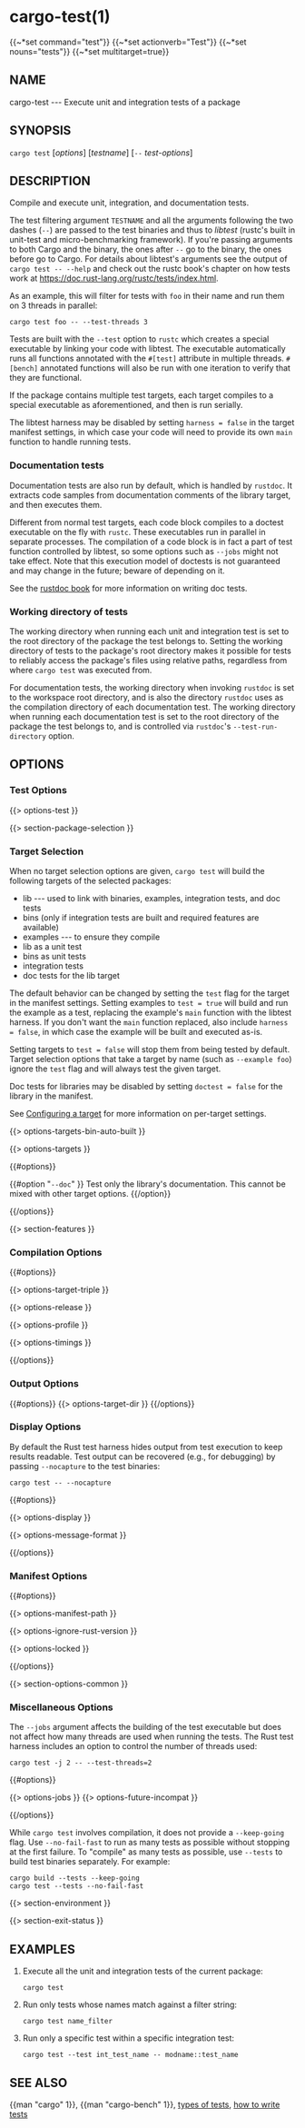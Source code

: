 # cargo-test(1)
{{~*set command="test"}}
{{~*set actionverb="Test"}}
{{~*set nouns="tests"}}
{{~*set multitarget=true}}

## NAME

cargo-test --- Execute unit and integration tests of a package

## SYNOPSIS

`cargo test` [_options_] [_testname_] [`--` _test-options_]

## DESCRIPTION

Compile and execute unit, integration, and documentation tests.

The test filtering argument `TESTNAME` and all the arguments following the two
dashes (`--`) are passed to the test binaries and thus to _libtest_ (rustc's
built in unit-test and micro-benchmarking framework).  If you're passing
arguments to both Cargo and the binary, the ones after `--` go to the binary,
the ones before go to Cargo.  For details about libtest's arguments see the
output of `cargo test -- --help` and check out the rustc book's chapter on
how tests work at <https://doc.rust-lang.org/rustc/tests/index.html>.

As an example, this will filter for tests with `foo` in their name and run them
on 3 threads in parallel:

    cargo test foo -- --test-threads 3

Tests are built with the `--test` option to `rustc` which creates a special
executable by linking your code with libtest. The executable automatically
runs all functions annotated with the `#[test]` attribute in multiple threads.
`#[bench]` annotated functions will also be run with one iteration to verify
that they are functional.

If the package contains multiple test targets, each target compiles to a
special executable as aforementioned, and then is run serially.

The libtest harness may be disabled by setting `harness = false` in the target
manifest settings, in which case your code will need to provide its own `main`
function to handle running tests.

### Documentation tests

Documentation tests are also run by default, which is handled by `rustdoc`. It
extracts code samples from documentation comments of the library target, and
then executes them.

Different from normal test targets, each code block compiles to a doctest
executable on the fly with `rustc`. These executables run in parallel in
separate processes. The compilation of a code block is in fact a part of test
function controlled by libtest, so some options such as `--jobs` might not
take effect. Note that this execution model of doctests is not guaranteed
and may change in the future; beware of depending on it.

See the [rustdoc book](https://doc.rust-lang.org/rustdoc/) for more information
on writing doc tests.

### Working directory of tests

The working directory when running each unit and integration test is set to the
root directory of the package the test belongs to.
Setting the working directory of tests to the package's root directory makes it
possible for tests to reliably access the package's files using relative paths,
regardless from where `cargo test` was executed from.

For documentation tests, the working directory when invoking `rustdoc` is set to
the workspace root directory, and is also the directory `rustdoc` uses as the
compilation directory of each documentation test.
The working directory when running each documentation test is set to the root
directory of the package the test belongs to, and is controlled via `rustdoc`'s
`--test-run-directory` option.

## OPTIONS

### Test Options

{{> options-test }}

{{> section-package-selection }}

### Target Selection

When no target selection options are given, `cargo test` will build the
following targets of the selected packages:

- lib --- used to link with binaries, examples, integration tests, and doc tests
- bins (only if integration tests are built and required features are
  available)
- examples --- to ensure they compile
- lib as a unit test
- bins as unit tests
- integration tests
- doc tests for the lib target

The default behavior can be changed by setting the `test` flag for the target
in the manifest settings. Setting examples to `test = true` will build and run
the example as a test, replacing the example's `main` function with the
libtest harness. If you don't want the `main` function replaced, also include
`harness = false`, in which case the example will be built and executed as-is.

Setting targets to `test = false` will stop them from being tested by default.
Target selection options that take a target by name (such as `--example foo`)
ignore the `test` flag and will always test the given target.

Doc tests for libraries may be disabled by setting `doctest = false` for the
library in the manifest.

See [Configuring a target](../reference/cargo-targets.html#configuring-a-target)
for more information on per-target settings.

{{> options-targets-bin-auto-built }}

{{> options-targets }}

{{#options}}

{{#option "`--doc`" }}
Test only the library's documentation. This cannot be mixed with other
target options.
{{/option}}

{{/options}}

{{> section-features }}

### Compilation Options

{{#options}}

{{> options-target-triple }}

{{> options-release }}

{{> options-profile }}

{{> options-timings }}

{{/options}}

### Output Options

{{#options}}
{{> options-target-dir }}
{{/options}}

### Display Options

By default the Rust test harness hides output from test execution to keep
results readable. Test output can be recovered (e.g., for debugging) by passing
`--nocapture` to the test binaries:

    cargo test -- --nocapture

{{#options}}

{{> options-display }}

{{> options-message-format }}

{{/options}}

### Manifest Options

{{#options}}

{{> options-manifest-path }}

{{> options-ignore-rust-version }}

{{> options-locked }}

{{/options}}

{{> section-options-common }}

### Miscellaneous Options

The `--jobs` argument affects the building of the test executable but does not
affect how many threads are used when running the tests. The Rust test harness
includes an option to control the number of threads used:

    cargo test -j 2 -- --test-threads=2

{{#options}}

{{> options-jobs }}
{{> options-future-incompat }}

{{/options}}

While `cargo test` involves compilation, it does not provide a `--keep-going`
flag. Use `--no-fail-fast` to run as many tests as possible without stopping at
the first failure. To "compile" as many tests as possible, use `--tests` to
build test binaries separately. For example:

    cargo build --tests --keep-going
    cargo test --tests --no-fail-fast

{{> section-environment }}

{{> section-exit-status }}

## EXAMPLES

1. Execute all the unit and integration tests of the current package:

       cargo test

2. Run only tests whose names match against a filter string:

       cargo test name_filter

3. Run only a specific test within a specific integration test:

       cargo test --test int_test_name -- modname::test_name

## SEE ALSO
{{man "cargo" 1}}, {{man "cargo-bench" 1}}, [types of tests](../reference/cargo-targets.html#tests), [how to write tests](https://doc.rust-lang.org/rustc/tests/index.html)
